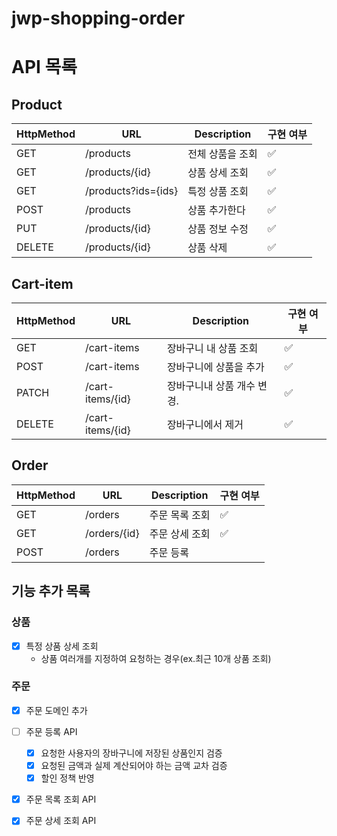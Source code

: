 # jwp-shopping-order

# API 목록

## Product

| HttpMethod | URL                 | Description | 구현 여부 |
|------------|---------------------|-------------|-------|
| GET        | /products           | 전체 상품을 조회   | ✅     |
| GET        | /products/{id}      | 상품 상세 조회    | ✅     |
| GET        | /products?ids={ids} | 특정 상품 조회    | ✅     |
| POST       | /products           | 상품 추가한다     | ✅     |
| PUT        | /products/{id}      | 상품 정보 수정    | ✅     |
| DELETE     | /products/{id}      | 상품 삭제       | ✅     |

## Cart-item

| HttpMethod | URL              | Description     | 구현 여부 |
|------------|------------------|-----------------|-------|
| GET        | /cart-items      | 장바구니 내 상품 조회    | ✅     |
| POST       | /cart-items      | 장바구니에 상품을 추가    | ✅     |
| PATCH      | /cart-items/{id} | 장바구니내 상품 개수 변경. | ✅     |
| DELETE     | /cart-items/{id} | 장바구니에서 제거       | ✅     |

## Order

| HttpMethod | URL          | Description | 구현 여부 |
|------------|--------------|-------------|-------|
| GET        | /orders      | 주문 목록 조회    | ✅     |
| GET        | /orders/{id} | 주문 상세 조회    | ✅     |
| POST       | /orders      | 주문 등록       |       |

## 기능 추가 목록

### 상품

- [x] 특정 상품 상세 조회
    - 상품 여러개를 지정하여 요청하는 경우(ex.최근 10개 상품 조회)

### 주문

- [x] 주문 도메인 추가
- [ ] 주문 등록 API
    - [x] 요청한 사용자의 장바구니에 저장된 상품인지 검증
    - [x] 요청된 금액과 실제 계산되어야 하는 금액 교차 검증
    - [x] 할인 정책 반영

- [x] 주문 목록 조회 API
- [x] 주문 상세 조회 API

